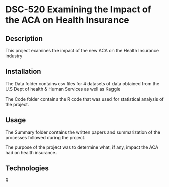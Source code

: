 # DSC-520 Examining the Impact of the ACA on Health Insurance

## Description
This project examines the impact of the new ACA on the Health Insurance industry

## Installation
The Data folder contains csv files for 4 datasets of data obtained from the U.S Dept of health & Human Services as well as Kaggle

The Code folder contains the R code that was used for statistical analysis of the project.

## Usage
The Summary folder contains the written papers and summarization of the processes followed during the project.

The purpose of the project was to determine what, if any, impact the ACA had on health insurance.

## Technologies
R


